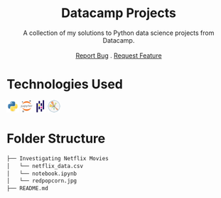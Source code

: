 <h1 align="center">Datacamp Projects</h1>
<p align="center">
A collection of my solutions to Python data science projects from Datacamp.<br><br>
<a href="">Report Bug</a>
.
<a href="https://github.com/algorithmicprogrammer/datacamp-projects/issues/new?labels=enhancement&template=feature-request---.md">Request Feature</a>
</p>

# Technologies Used
<code><img height="27" src="https://raw.githubusercontent.com/devicons/devicon/master/icons/python/python-original.svg" alt="python"></code>
<code><img height="27" src="https://raw.githubusercontent.com/devicons/devicon/master/icons/jupyter/jupyter-original-wordmark.svg" alt="jupyter"></code>
<code><img height="27" src="https://raw.githubusercontent.com/devicons/devicon/master/icons/pandas/pandas-original.svg" alt="pandas"></code>
<code><img height="27" src="https://raw.githubusercontent.com/devicons/devicon/master/icons/matplotlib/matplotlib-original.svg" alt="matplotlib"></code>


# Folder Structure
```bash
├── Investigating Netflix Movies               
│   └── netflix_data.csv
│   └── notebook.ipynb
│   └── redpopcorn.jpg                
├── README.md     
```